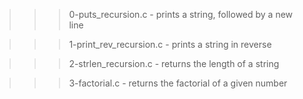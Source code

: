 >>> 0-puts_recursion.c
	- prints a string, followed by a new line

>>> 1-print_rev_recursion.c
	- prints a string in reverse

>>> 2-strlen_recursion.c
	- returns the length of a string

>>> 3-factorial.c
	- returns the factorial of a given number

